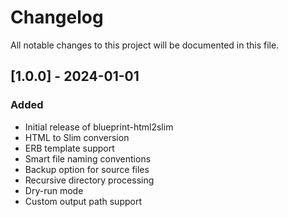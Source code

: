 # Changelog

All notable changes to this project will be documented in this file.

## [1.0.0] - 2024-01-01

### Added
- Initial release of blueprint-html2slim
- HTML to Slim conversion
- ERB template support
- Smart file naming conventions
- Backup option for source files
- Recursive directory processing
- Dry-run mode
- Custom output path support